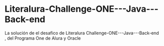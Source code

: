 # Literalura-Challenge-ONE---Java---Back-end
La solución de el desafico de Literalura Challenge-ONE---Java---Back-end , del Programa One de Alura y Oracle
